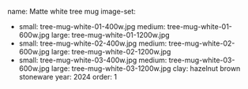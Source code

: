 name: Matte white tree mug
image-set:
  - small: tree-mug-white-01-400w.jpg
    medium: tree-mug-white-01-600w.jpg
    large: tree-mug-white-01-1200w.jpg
  - small: tree-mug-white-02-400w.jpg
    medium: tree-mug-white-02-600w.jpg
    large: tree-mug-white-02-1200w.jpg
  - small: tree-mug-white-03-400w.jpg
    medium: tree-mug-white-03-600w.jpg
    large: tree-mug-white-03-1200w.jpg
clay: hazelnut brown stoneware
year: 2024
order: 1